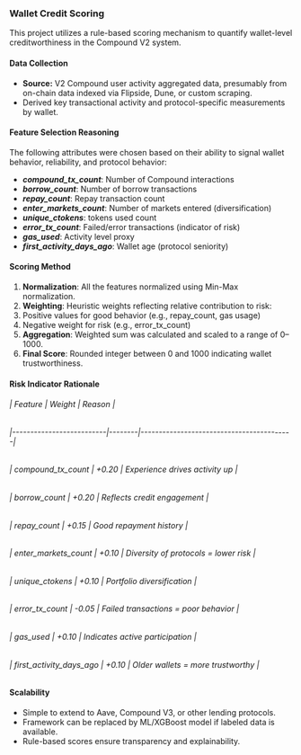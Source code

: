 ### Wallet Credit Scoring 



This project utilizes a rule-based scoring mechanism to quantify wallet-level creditworthiness in the Compound V2 system.



#### Data Collection



* **Source:** V2 Compound user activity aggregated data, presumably from on-chain data indexed via Flipside, Dune, or custom scraping.
* Derived key transactional activity and protocol-specific measurements by wallet.





#### Feature Selection Reasoning



The following attributes were chosen based on their ability to signal wallet behavior, reliability, and protocol behavior:



* ***compound\_tx\_count***: Number of Compound interactions
* ***borrow\_count***: Number of borrow transactions
* ***repay\_count***: Repay transaction count
* ***enter\_markets\_count***: Number of markets entered (diversification)
* ***unique\_ctokens***: tokens used count
* ***error\_tx\_count***: Failed/error transactions (indicator of risk)
* ***gas\_used***: Activity level proxy
* ***first\_activity\_days\_ago***: Wallet age (protocol seniority)





#### Scoring Method



1. **Normalization**: All the features normalized using Min-Max normalization.
2. **Weighting**: Heuristic weights reflecting relative contribution to risk:
3. Positive values for good behavior (e.g., repay\_count, gas usage)
4. Negative weight for risk (e.g., error\_tx\_count)
5. **Aggregation**: Weighted sum was calculated and scaled to a range of 0–1000.
6. **Final Score**: Rounded integer between 0 and 1000 indicating wallet trustworthiness.





#### Risk Indicator Rationale



###### | Feature                  | Weight | Reason                                   |

###### |--------------------------|--------|------------------------------------------|

###### | compound\_tx\_count        | +0.20  | Experience drives activity up            |

###### | borrow\_count             | +0.20  | Reflects credit engagement               |

###### | repay\_count              | +0.15  | Good repayment history                   |

###### | enter\_markets\_count      | +0.10  | Diversity of protocols = lower risk      |

###### | unique\_ctokens           | +0.10  | Portfolio diversification                |

###### | error\_tx\_count           | -0.05  | Failed transactions = poor behavior      |

###### | gas\_used                 | +0.10  | Indicates active participation           |

###### | first\_activity\_days\_ago  | +0.10  | Older wallets = more trustworthy         |





#### Scalability



* Simple to extend to Aave, Compound V3, or other lending protocols.
* Framework can be replaced by ML/XGBoost model if labeled data is available. 
* Rule-based scores ensure transparency and explainability.
